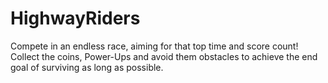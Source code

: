 # HighwayRiders
Compete in an endless race, aiming for that top time and score count! Collect the coins, Power-Ups and avoid them obstacles to achieve the end goal of surviving as long as possible.
